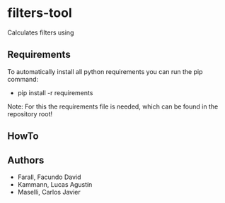 # filters-tool
Calculates filters using 

## Requirements
To automatically install all python requirements you can run the pip command:

* pip install -r requirements

Note: For this the requirements file is needed, which can be found in the repository root!

## HowTo

## Authors
* Farall, Facundo David
* Kammann, Lucas Agustín
* Maselli, Carlos Javier